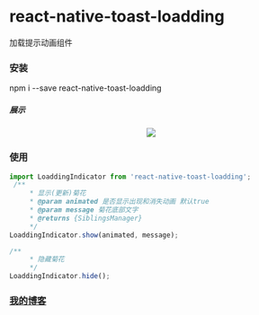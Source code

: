 # react-native-toast-loadding
加载提示动画组件

### 安装
npm i --save react-native-toast-loadding

##### 展示
<p align="center">
    <img src ="https://thumbnail0.baidupcs.com/thumbnail/23ca77b90ef01abb372338124d5ab69e?fid=2334753321-250528-5087642707723&time=1544061600&rt=sh&sign=FDTAER-DCb740ccc5511e5e8fedcff06b081203-%2FLCvD2giMQnSPYE7QPeRUwQbyuk%3D&expires=8h&chkv=0&chkbd=0&chkpc=&dp-logid=7872098722461242068&dp-callid=0&size=c710_u400&quality=100&vuk=-&ft=video" />
</p>

### 使用
```javascript
import LoaddingIndicator from 'react-native-toast-loadding';
 /**
     * 显示(更新)菊花
     * @param animated 是否显示出现和消失动画 默认true
     * @param message 菊花底部文字
     * @returns {SiblingsManager}
     */
LoaddingIndicator.show(animated, message);

/**
     * 隐藏菊花
     */
LoaddingIndicator.hide();

```


### [我的博客](http://blog.sina.com.cn/s/articlelist_6078695441_0_1.html)
